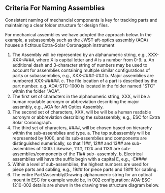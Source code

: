 <!--- Naming Standards --->

## Criteria For Naming Assemblies
Consistent naming of mechancial components is key for tracking parts and maintaining a clear folder structure for design files.

For mechanical assemblies we have adopted the approach below. In the example, a subassembly such as the JWST aft-optics assembly (AOA) houses a fictitous Extra-Solar Coronagaph instrument 

1. The Assembly will be represented by an alphanumeric string, e.g., XXX-XXX-####, where X is capital
letter and # is a number from 0-9.
a. An additional dash and 3-character string of numbers may be used to account for
assemblies containing multiple similar configurations of parts or subassemblies, e.g., XXX-####-###
b. Major assemblies are numbered XXX-#####. 
c. The file location of a part is described by the part number. e.g. AOA-STC-1000 is located in the
folder named "STC" within the folder "AOA". 
2. The first set of characters in the alphanumeric string, XXX, will be a human readable acronym
or abbreviation describing the major assembly, e.g., AOA for Aft Optics Assembly.
3. The second set of characters, XXX, will be will be a human readable acronym
or abbreviation describing the subassembly, e.g., ESC for Extra Solar Coronagraph.
4. The third set of characters, ####, will be chosen based on hierarchy within the sub-assemblies
and type. 
a. The top subassembly will be represented by 1000, and its sub-assemblies and components
are distinguished numerically, so that 11##, 12## and 13## are sub-assemblies of 1000.
Likewise, 111#, 112# and 113# are sub-assemblies/components of the 11## sub-
assembly.
b. Electrical assemblies will have the suffix begin with a capital E, e.g., -E####
5. Within a level of sub-assemblies, the highest numbers are used for piece parts and cabling, e.g.,
19## for piece parts and 18## for cabling.
6. The entire Part/Assembly/Drawing alphanumeric string for an optical mount in ESC for example
would be, in 002 configuration:
AOA-ESC-1210-002 
details are shown in the drawing tree structure diagram below.
